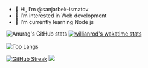 - 👋 Hi, I’m @sanjarbek-ismatov
- 👀 I’m interested in Web development
- 🌱 I’m currently learning Node js

![Anurag's GitHub stats](https://github-readme-stats.vercel.app/api?username=sanjarbek-ismatov&show_icons=true&theme=transparent)
[![willianrod's wakatime stats](https://github-readme-stats.vercel.app/api/wakatime?username=ismatovsanjarbek)](https://github.com/anuraghazra/github-readme-stats)
<br /> <br />
[![Top Langs](https://github-readme-stats.vercel.app/api/top-langs/?username=sanjarbek-ismatov)](https://github.com/anuraghazra/github-readme-stats)

[![GitHub Streak](https://github-readme-streak-stats.herokuapp.com/?user=sanjarbek-ismatov)](https://git.io/streak-stats)
![](https://komarev.com/ghpvc/?username=sanjarbek-ismatov)
<!---
sanjarbek-ismatov/sanjarbek-ismatov is a ✨ special ✨ repository because its `README.md` (this file) appears on your GitHub profile.
You can click the Preview link to take a look at your changes.
--->
